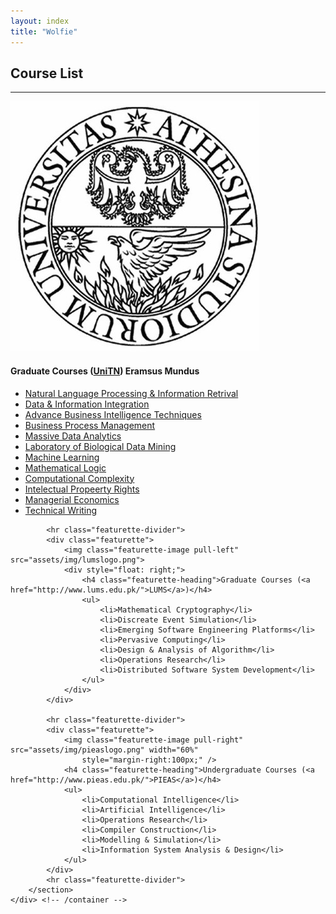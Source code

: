 ```yaml
---
layout: index
title: "Wolfie"
---
```

<div class="content" id="page">
    <div class="container">
        <section id="courses">
            <h1>Course List</h1>
            <hr class="featurette-divider">
            <div class="featurette">
                <img class="featurette-image pull-right" src="assets/img/UniTNLogo.jpg" />
                <h4 class="featurette-heading">Graduate Courses (<a href="http://www.unitn.it/">UniTN</a>) Eramsus
                    Mundus</h4>
                <ul>
                    <li><a href="http://disi.unitn.it/moschitti/teaching.html">Natural Language Processing & Information
                            Retrival </a></li>
                    <li><a href="http://disi.unitn.it/~velgias/dii/">Data & Information Integration</a></li>
                    <li><a href="http://disi.unitn.it/~brunato/ABIT/">Advance Business Intelligence Techniques</a></li>
                    <li><a href="http://base.liquidjournal.org/IC_Classes/#!event/10015">Business Process Management</a>
                    </li>
                    <li><a href="http://disi.unitn.it/~themis/courses/MassiveDataAnalytics/">Massive Data Analytics</a>
                    </li>
                    <li><a
                            href="https://www.esse3.unitn.it/Guide/PaginaADErogata.do;jsessionid=E73EDB004CB10FD035C47C2ABF15E5C9.jvm_unitn_esse3web01?ad_er_id=2012*N0*N0*S1*29433*87821&ANNO_ACCADEMICO=2012&mostra_percorsi=S">Laboratory
                            of Biological Data Mining</a></li>
                    <li><a href="http://disi.unitn.it/~passerini/teaching/2011-2012/MachineLearning/">Machine
                            Learning</a></li>
                    <li><a href="http://disi.unitn.it/~ldkr/ml2012/">Mathematical Logic</a></li>
                    <li><a
                            href="https://www.esse3.unitn.it/Guide/PaginaADErogata.do;jsessionid=E73EDB004CB10FD035C47C2ABF15E5C9.jvm_unitn_esse3web01?ad_er_id=2012*N0*N0*S1*28952*87817&ANNO_ACCADEMICO=2012&mostra_percorsi=S">Computational
                            Complexity</a></li>
                    <li><a href="http://zeno.jus.unitn.it:8080/iplaw/">Intelectual Propeerty Rights</a></li>
                    <li><a href="http://riccaboni.weebly.com/courses.html">Managerial Economics</a></li>
                    <li><a
                            href="https://www.esse3.unitn.it/Guide/PaginaADErogata.do;jsessionid=E73EDB004CB10FD035C47C2ABF15E5C9.jvm_unitn_esse3web01?ad_er_id=2012*N0*N0*M1*28964*87866&ANNO_ACCADEMICO=2012&mostra_percorsi=S">Technical
                            Writing</a></li>
                </ul>
            </div>

            <hr class="featurette-divider">
            <div class="featurette">
                <img class="featurette-image pull-left" src="assets/img/lumslogo.png">
                <div style="float: right;">
                    <h4 class="featurette-heading">Graduate Courses (<a href="http://www.lums.edu.pk/">LUMS</a>)</h4>
                    <ul>
                        <li>Mathematical Cryptography</li>
                        <li>Discreate Event Simulation</li>
                        <li>Emerging Software Engineering Platforms</li>
                        <li>Pervasive Computing</li>
                        <li>Design & Analysis of Algorithm</li>
                        <li>Operations Research</li>
                        <li>Distributed Software System Development</li>
                    </ul>
                </div>
            </div>

            <hr class="featurette-divider">
            <div class="featurette">
                <img class="featurette-image pull-right" src="assets/img/pieaslogo.png" width="60%"
                    style="margin-right:100px;" />
                <h4 class="featurette-heading">Undergraduate Courses (<a href="http://www.pieas.edu.pk/">PIEAS</a>)</h4>
                <ul>
                    <li>Computational Intelligence</li>
                    <li>Artificial Intelligence</li>
                    <li>Operations Research</li>
                    <li>Compiler Construction</li>
                    <li>Modelling & Simulation</li>
                    <li>Information System Analysis & Design</li>
                </ul>
            </div>
            <hr class="featurette-divider">
        </section>
    </div> <!-- /container -->
</div>